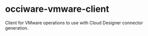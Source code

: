 # occiware-vmware-client
Client for VMware operations to use with Cloud Designer connector generation.

